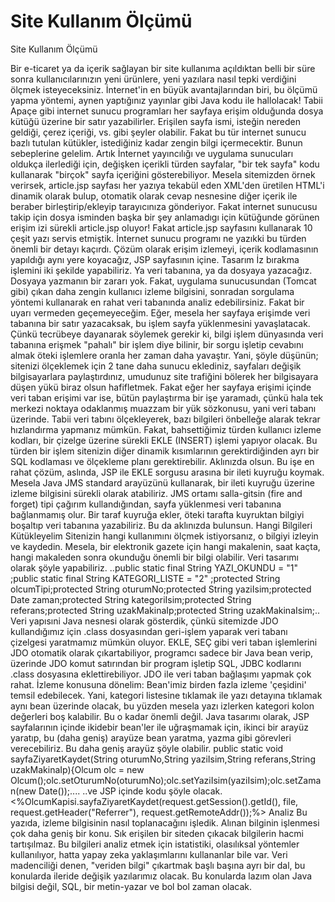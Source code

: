 # Site Kullanım Ölçümü


Site Kullanım Ölçümü



Bir e-ticaret ya da içerik sağlayan bir site kullanıma açıldıktan belli bir süre sonra kullanıcılarınızın yeni ürünlere, yeni yazılara nasıl tepki verdiğini ölçmek isteyeceksiniz. İnternet'in en büyük avantajlarından biri, bu ölçümü yapma yöntemi, aynen yaptığınız yayınlar gibi Java kodu ile hallolacak!               Tabii Apaçe gibi internet sunucu programları her sayfaya erişim olduğunda dosya kütüğü üzerine bir satır yazabilirler. Erişilen sayfa ismi, isteğin nereden geldiği, çerez içeriği, vs. gibi şeyler olabilir. Fakat bu tür internet sunucu bazlı tutulan kütükler, istediğiniz kadar zengin bilgi içermecektir. Bunun  sebeplerine gelelim.               Artık İnternet yayıncılığı ve uygulama sunucuları oldukça ilerlediği için, değişken içerikli türden sayfalar, "bir tek sayfa" kodu kullanarak "birçok" sayfa içeriğini gösterebiliyor. Mesela sitemizden örnek verirsek, article.jsp sayfası her yazıya tekabül eden XML'den üretilen HTML'i dinamik olarak bulup, otomatik olarak cevap nesnesine diğer içerik ile beraber birleştirip/ekleyip tarayıcınıza gönderiyor.               Fakat internet sunucusu takip için dosya isminden başka bir şey anlamadıgı için kütüğunde görünen erişim izi sürekli article.jsp oluyor! Fakat article.jsp sayfasını kullanarak 10 çeşit yazı servis etmiştik. İnternet sunucu programı ne yazıkki bu  türden önemli bir detayı kaçırdı.              Çözüm olarak erişim izlemeyi, içerik kodlamasının yapıldığı aynı yere koyacağız, JSP sayfasının içine.            Tasarım           İz bırakma işlemini iki şekilde yapabiliriz. Ya veri tabanına, ya da dosyaya yazacağız. Dosyaya yazmanın bir zararı yok. Fakat, uygulama sunucusundan (Tomcat gibi) çıkan daha zengin kullanıcı izleme bilgisini, sonradan sorgulama yöntemi kullanarak en rahat veri tabanında analiz edebilirsiniz.               Fakat bir uyarı vermeden geçemeyeceğim. Eğer, mesela her sayfaya erişimde veri tabanına bir satır yazacaksak, bu işlem sayfa yüklenmesini yavaşlatacak. Çünkü tecrübeye dayanarak söylemek gerekir ki, bilgi işlem dünyasında veri tabanına erişmek "pahalı" bir işlem diye bilinir, bir sorgu işletip cevabını almak öteki işlemlere oranla her zaman daha yavaştır.               Yani, şöyle düşünün; sitenizi ölçeklemek için 2 tane daha sunucu eklediniz, sayfaları değişik bilgisayarlara paylaştırdınız, umudunuz site trafiğini bölerek her bilgisayara düşen yükü biraz olsun hafifletmek. Fakat eğer her sayfaya erişimi içinde veri taban erişimi var ise, bütün paylaştırma bir işe yaramadı, çünkü hala tek merkezi noktaya odaklanmış muazzam bir yük sözkonusu, yani veri tabanı üzerinde.               Tabii veri tabını ölçekleyerek, bazı bilgileri önbelleğe alarak tekrar hızlandırma yapmanız mümkün. Fakat, bahsettiğimiz türden kullanıcı izleme kodları, bir çizelge üzerine sürekli EKLE (INSERT) işlemi yapıyor olacak. Bu türden bir işlem sitenizin diğer dinamik kısımlarının gerektirdiğinden ayrı bir SQL kodlaması ve ölçekleme planı gerektirebilir. Aklınızda olsun.               Bu işe en rahat çözüm, aslında, JSP ile  EKLE sorgusu arasına bir ileti kuyruğu koymak. Mesela Java JMS standard arayüzünü kullanarak, bir ileti kuyruğu üzerine izleme bilgisini sürekli olarak atabiliriz. JMS ortamı salla-gitsin (fire and forget) tipi çağırım kullandığından, sayfa yüklenmesi veri tabanına bağlanmamış olur. Bir taraf kuyruğa ekler, öteki tarafta kuyruktan bilgiyi  boşaltıp veri tabanına yazabiliriz.               Bu da aklınızda bulunsun.           Hangi Bilgileri Kütükleyelim          Sitenizin hangi kullanımını ölçmek istiyorsanız, o bilgiyi izleyin ve kaydedin. Mesela, bir elektronik gazete için hangi makalenin, saat kaçta, hangi makaleden sonra okunduğu önemli bir bilgi olabilir. Veri tasarımı olarak şöyle yapabiliriz.                  ..public static final String YAZI_OKUNDU = "1" ;public static final String KATEGORI_LISTE = "2" ;protected String olcumTipi;protected String oturumNo;protected String yaziIsim;protected Date zaman;protected String kategoriIsim;protected String referans;protected String uzakMakinaIp;protected String uzakMakinaIsim;..              Veri yapısıni Java nesnesi olarak gösterdik, çünkü sitemizde JDO kullandığımız için .class dosyasından geri-işlem yaparak veri tabanı çizelgesi yaratmamız mümkün oluyor. EKLE, SEÇ gibi veri taban işlemlerini JDO otomatik olarak çıkartabiliyor, programcı sadece bir Java bean verip, üzerinde JDO komut satırından bir program işletip SQL, JDBC kodlarını .class dosyasına eklettirebiliyor. JDO ile veri taban bağlaşımı yapmak çok rahat.              İzleme konusuna dönelim: Bean'imiz birden fazla izleme 'çeşidini' temsil edebilecek. Yani, kategori listesine tıklamak ile yazı detayına tıklamak aynı bean üzerinde olacak, bu yüzden mesela yazı izlerken kategori kolon değerleri boş kalabilir. Bu o kadar önemli değil.               Java tasarımı olarak, JSP sayfalarının içinde ikidebir bean'ler ile uğraşmamak için, ikinci bir arayüz yaratıp, bu (daha geniş) arayüze bean yaratma, yazma gibi görevleri verecebiliriz. Bu daha geniş arayüz şöyle olabilir.                   public static void sayfaZiyaretKaydet(String oturumNo,String yaziIsim,String referans,String uzakMakinaIp){Olcum olc = new Olcum();olc.setOturumNo(oturumNo);olc.setYaziIsim(yaziIsim);olc.setZaman(new Date());....              ..ve JSP içinde kodu şöyle olacak.                <%OlcumKapisi.sayfaZiyaretKaydet(request.getSession().getId(), file, request.getHeader("Referrer"), request.getRemoteAddr());%>           Analiz           Bu yazıda, izleme bilgisinin nasıl toplanacağını işledik. Alınan bilginin işlenmesi çok daha geniş bir konu. Sık erişilen bir siteden çıkacak bilgilerin hacmi tartışılmaz. Bu bilgileri analiz etmek için istatistiki, olasılıksal yöntemler kullanılıyor, hatta yapay zeka yaklaşımlarını kullananlar bile var. Veri madenciliği denen, "veriden bilgi" çıkartmak başlı başına ayrı bir dal, bu konularda ileride değişik yazılarımız olacak. Bu konularda lazım olan Java bilgisi değil, SQL, bir metin-yazar ve bol bol zaman olacak.




